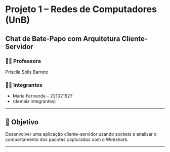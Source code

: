 # Projeto 1 – Redes de Computadores (UnB)
## Chat de Bate-Papo com Arquitetura Cliente-Servidor

### 👩‍🏫 Professora
Priscila Solís Barreto

### 👩‍💻 Integrantes
- Maria Fernanda – 221021527
- (demais integrantes)

---

## 🎯 Objetivo
Desenvolver uma aplicação cliente-servidor usando sockets e analisar o comportamento dos pacotes capturados com o Wireshark.

---
